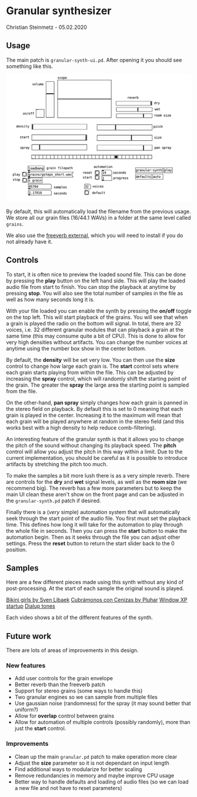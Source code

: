# Granular synthesizer
Christian Steinmetz - 05.02.2020

## Usage

The main patch is `granular-synth-ui.pd`. 
After opening it you should see something like this. 

![ui](ui.png)

By default, this will automatically load the filename from the previous usage. We store all our grain files (16/44.1 WAVs) in a folder at the same level called `grains`. 

We also use the [freeverb external](https://puredata.info/downloads/freeverb), which you will need to install if you do not already have it. 

## Controls

To start, it is often nice to preview the loaded sound file. This can be done by pressing the **play** button on the left hand side. This will play the loaded audio file from start to finish. You can stop the playback at anytime by pressing **stop**. You will also see the total number of samples in the file as well as how many seconds long it is. 

With your file loaded you can enable the synth by pressing the **on/off** toggle on the top left. This will start playback of the grains. You will see that when a grain is played the radio on the bottom will signal. In total, there are 32 voices, i.e. 32 different granular modules that can playback a grain at the same time (this may consume quite a bit of CPU). This is done to allow for very high densities without artifacts. You can change the number voices at anytime using the number box show in the center bottom. 

By default, the **density** will be set very low. You can then use the **size** control to change how large each grain is. The **start** control sets where each grain starts playing from within the file. This can be adjusted by increasing the **spray** control, which will randomly shift the starting point of the grain. The greater the **spray** the large area the starting point is sampled from the file. 

On the other-hand, **pan spray** simply changes how each grain is panned in the stereo field on playback. By default this is set to 0 meaning that each grain is played in the center. Increasing it to the maximum will mean that each grain will be played anywhere at random in the stereo field (and this works best with a high density to help reduce comb-filtering). 

An interesting feature of the granular synth is that it allows you to change the pitch of the sound without changing its playback speed. The **pitch** control will allow you adjust the pitch in this way within a limit. Due to the current implementation, you should be careful as it is possible to introduce artifacts by stretching the pitch too much. 

To make the samples a bit more lush there is as a very simple reverb. There are controls for the **dry** and **wet** signal levels, as well as the **room size** (we recommend big). The reverb has a few more parameters but to keep the main UI clean these aren't show on the front page and can be adjusted in the `granular-synth.pd` patch if desired. 

Finally there is a (*very* simple) automation system that will automatically seek through the start point of the audio file. You first must set the playback time. This defines how long it will take for the automation to play through the whole file in seconds. Then you can press the **start** button to make the automation begin. Then as it seeks through the file you can adjust other settings. Press the **reset** button to return the start slider back to the 0 position. 

## Samples

Here are a few different pieces made using this synth without any kind of post-processing. At the start of each sample the original sound is played.

[Bikini girls by Sven Libaek](https://youtu.be/3Nof2aVZMdI)
[Cubrámonos con Cenizas by Pluhar](https://youtu.be/y5ij-I8zVjE)
[Window XP startup](https://youtu.be/iii65FQ2uug)
[Dialup tones](https://youtu.be/TKqllxAIUH8)

Each video shows a bit of the different features of the synth. 

## Future work

There are lots of areas of improvements in this design. 

### New features
- Add user controls for the grain envelope
- Better reverb than the freeverb patch
- Support for stereo grains (some ways to handle this)
- Two granular engines so we can sample from multiple files
- Use gaussian noise (randomness) for the spray (it may sound better that uniform?)
- Allow for **overlap** control between grains
- Allow for automation of multiple controls (possibly randomly), more than just the **start** control.

### Improvements
- Clean up the main `granular.pd` patch to make operation more clear
- Adjust the **size** parameter so it is not dependant on input length
- Find additional ways to modularize for better scaling
- Remove redundancies in memory and maybe improve CPU usage
- Better way to handle defaults and loading of audio files (so we can load a new file and not have to reset parameters)

